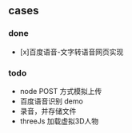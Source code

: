 ## cases
### done
- [x]百度语音-文字转语音网页实现

### todo
- node POST 方式模拟上传
- 百度语音识别 demo
- 录音，并存储文件
- threeJs 加载虚拟3D人物